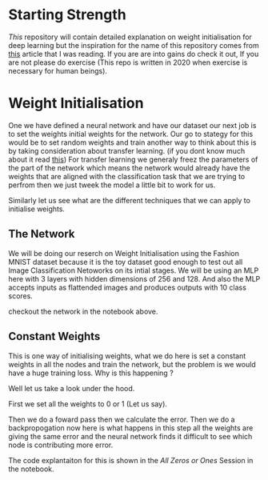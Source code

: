 # Starting Strength
_This_ repository will contain detailed explanation on weight initialisation for deep learning but the inspiration for the name of this repository comes from [this](https://www.athlegan.com/starting-strength) article that I was reading. If you are are into gains do check it out, If you are not please do exercise (This repo is written in 2020 when exercise is necessary for human beings). 

# Weight Initialisation
One we have defined a neural network and have our dataset our next job is to set the weights initial weights for the network. Our go to stategy for this would be to set random weights and train another way to think about this is by taking consideration about transfer learning. (if you dont know much about it read [this](https://github.com/abhijitramesh/Transfer-Learning)) For transfer learning we generaly freez the parameters of the part of the network which means the network would already have the weights that are aligned with the classification task that we are trying to perfrom then we just tweek the model a little bit to work for us. 

Similarly let us see what are the different techniques that we can apply to initialise weights.

## The Network 
We will be doing our reserch on Weight Initialisation using the Fashion MNIST dataset because it is the toy dataset good enough to test out all Image Classification Netoworks on its intial stages. We will be using an MLP here with 3 layers with hidden dimensions of 256 and 128. And also the MLP accepts inputs as flattended images and produces outputs with 10 class scores.

checkout the network in the notebook above.

## Constant Weights
This is one way of initialising weights, what we do here is set a constant weights in all the nodes and train the network, but the problem is we would have a huge training loss. Why is this happening ?

Well let us take a look under the hood.

First we set all the weights to 0 or 1 (Let us say).

Then we do a foward pass then we calculate the error. Then we do a backpropogation now here is what happens in this step all the weights are giving the same error and the neural network finds it difficult to see which node is contributing more error.

The code explantaiton for this is shown in the _All Zeros or Ones_ Session in the notebook.